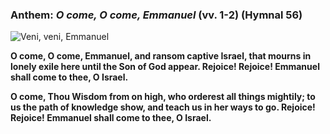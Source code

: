 ### Anthem: _O come, O come, Emmanuel_ (vv. 1-2) (Hymnal 56)

![Veni, veni, Emmanuel](/images/music/ocome-compact.png)

**O come, O come, Emmanuel, and ransom captive Israel,
that mourns in lonely exile here until the Son of God appear.
Rejoice! Rejoice! Emmanuel shall come to thee, O Israel.**

**O come, Thou Wisdom from on high, who orderest all things mightily;
to us the path of knowledge show, and teach us in her ways to go.
Rejoice! Rejoice! Emmanuel shall come to thee, O Israel.**
